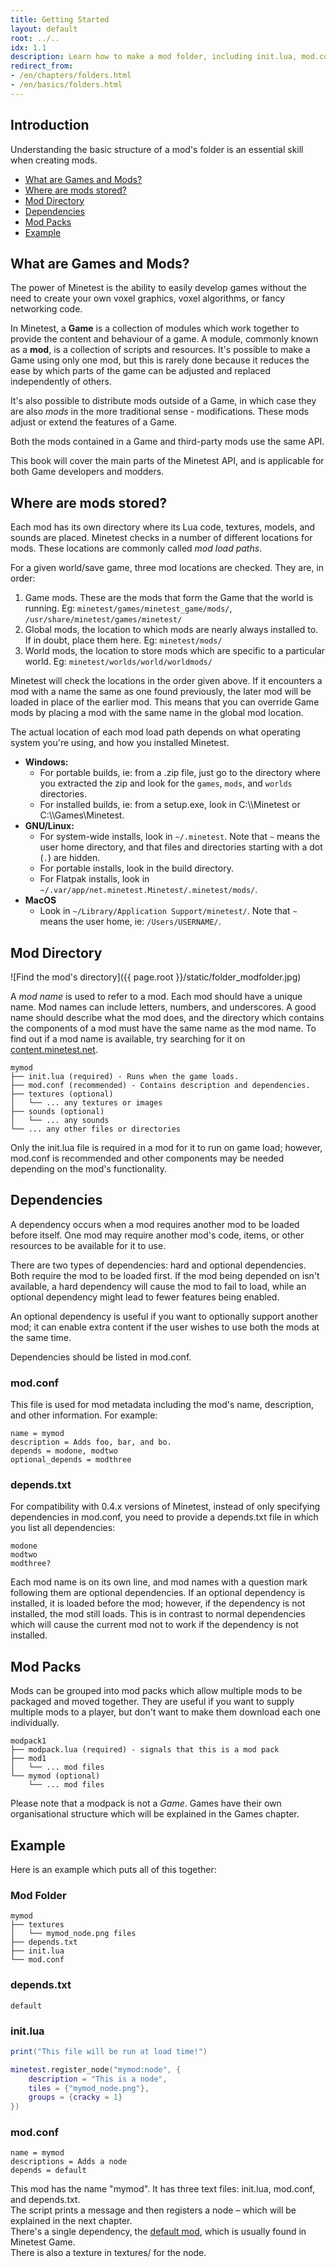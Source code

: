 ```yaml
---
title: Getting Started
layout: default
root: ../..
idx: 1.1
description: Learn how to make a mod folder, including init.lua, mod.conf and more.
redirect_from:
- /en/chapters/folders.html
- /en/basics/folders.html
---
```


## Introduction

Understanding the basic structure of a mod's folder is an essential skill when
creating mods.

* [What are Games and Mods?](#what-are-games-and-mods)
* [Where are mods stored?](#where-are-mods-stored)
* [Mod Directory](#mod-directory)
* [Dependencies](#dependencies)
* [Mod Packs](#mod-packs)
* [Example](#example)


## What are Games and Mods?

The power of Minetest is the ability to easily develop games without the need
to create your own voxel graphics, voxel algorithms, or fancy networking code.

In Minetest, a **Game** is a collection of modules which work together to provide the
content and behaviour of a game.
A module, commonly known as a **mod**, is a collection of scripts and resources.
It's possible to make a Game using only one mod, but this is rarely done because it
reduces the ease by which parts of the game can be adjusted and replaced
independently of others.

It's also possible to distribute mods outside of a Game, in which case they
are also *mods* in the more traditional sense - modifications. These mods adjust
or extend the features of a Game.

Both the mods contained in a Game and third-party mods use the same API.

This book will cover the main parts of the Minetest API,
and is applicable for both Game developers and modders.


## Where are mods stored?

<a name="mod-locations"></a>

Each mod has its own directory where its Lua code, textures, models, and
sounds are placed. Minetest checks in a number of different locations for
mods. These locations are commonly called *mod load paths*.

For a given world/save game, three mod locations are checked.
They are, in order:

1. Game mods. These are the mods that form the Game that the world is running.
   Eg: `minetest/games/minetest_game/mods/`, `/usr/share/minetest/games/minetest/`
2. Global mods, the location to which mods are nearly always installed to.
   If in doubt, place them here.
   Eg: `minetest/mods/`
3. World mods, the location to store mods which are specific to a
   particular world.
   Eg: `minetest/worlds/world/worldmods/`

Minetest will check the locations in the order given above. If it encounters a mod
with a name the same as one found previously, the later mod will be loaded in place
of the earlier mod.
This means that you can override Game mods by placing a mod with the same name
in the global mod location.

The actual location of each mod load path depends on what operating system you're
using, and how you installed Minetest.

* **Windows:**
    * For portable builds, ie: from a .zip file, just go to the directory where
      you extracted the zip and look for the `games`, `mods`, and `worlds`
      directories.
    * For installed builds, ie: from a setup.exe,
      look in C:\\\\Minetest or C:\\\\Games\\Minetest.
* **GNU/Linux:**
    * For system-wide installs, look in `~/.minetest`.
      Note that `~` means the user home directory, and that files and directories
      starting with a dot (`.`) are hidden.
    * For portable installs, look in the build directory.
    * For Flatpak installs, look in `~/.var/app/net.minetest.Minetest/.minetest/mods/`.
* **MacOS**
    * Look in `~/Library/Application Support/minetest/`.
      Note that `~` means the user home, ie: `/Users/USERNAME/`.

## Mod Directory

![Find the mod's directory]({{ page.root }}/static/folder_modfolder.jpg)

A *mod name* is used to refer to a mod. Each mod should have a unique name.
Mod names can include letters, numbers, and underscores. A good name should
describe what the mod does, and the directory which contains the components of a mod
must have the same name as the mod name.
To find out if a mod name is available, try searching for it on
[content.minetest.net](https://content.minetest.net).

    mymod
    ├── init.lua (required) - Runs when the game loads.
    ├── mod.conf (recommended) - Contains description and dependencies.
    ├── textures (optional)
    │   └── ... any textures or images
    ├── sounds (optional)
    │   └── ... any sounds
    └── ... any other files or directories

Only the init.lua file is required in a mod for it to run on game load;
however, mod.conf is recommended and other components may be needed
depending on the mod's functionality.


## Dependencies

A dependency occurs when a mod requires another mod to be loaded before itself.
One mod may require another mod's code, items, or other resources to be available
for it to use.

There are two types of dependencies: hard and optional dependencies.
Both require the mod to be loaded first. If the mod being depended on isn't
available, a hard dependency will cause the mod to fail to load, while an optional
dependency might lead to fewer features being enabled.

An optional dependency is useful if you want to optionally support another mod; it can
enable extra content if the user wishes to use both the mods at the same time.

Dependencies should be listed in mod.conf.

### mod.conf

This file is used for mod metadata including the mod's name, description, and other
information. For example:

    name = mymod
    description = Adds foo, bar, and bo.
    depends = modone, modtwo
    optional_depends = modthree

### depends.txt

For compatibility with 0.4.x versions of Minetest, instead of only specifying
dependencies in mod.conf, you need to provide a depends.txt file in which
you list all dependencies:

    modone
    modtwo
    modthree?

Each mod name is on its own line, and mod names with a question mark
following them are optional dependencies.
If an optional dependency is installed, it is loaded before the mod;
however, if the dependency is not installed, the mod still loads.
This is in contrast to normal dependencies which will cause the current
mod not to work if the dependency is not installed.

## Mod Packs

Mods can be grouped into mod packs which allow multiple mods to be packaged
and moved together. They are useful if you want to supply multiple mods to
a player, but don't want to make them download each one individually.

    modpack1
    ├── modpack.lua (required) - signals that this is a mod pack
    ├── mod1
    │   └── ... mod files
    └── mymod (optional)
        └── ... mod files

Please note that a modpack is not a *Game*.
Games have their own organisational structure which will be explained in the
Games chapter.

## Example

Here is an example which puts all of this together:

### Mod Folder
    mymod
    ├── textures
    │   └── mymod_node.png files
    ├── depends.txt
    ├── init.lua
    └── mod.conf

### depends.txt
    default

### init.lua
```lua
print("This file will be run at load time!")

minetest.register_node("mymod:node", {
    description = "This is a node",
    tiles = {"mymod_node.png"},
    groups = {cracky = 1}
})
```

### mod.conf
    name = mymod
    descriptions = Adds a node
    depends = default

This mod has the name "mymod". It has three text files: init.lua, mod.conf,
and depends.txt. <br/>
The script prints a message and then registers a node –
which will be explained in the next chapter. <br/>
There's a single dependency, the
[default mod](https://content.minetest.net/metapackages/default/), which is
usually found in Minetest Game. <br/>
There is also a texture in textures/ for the node.
